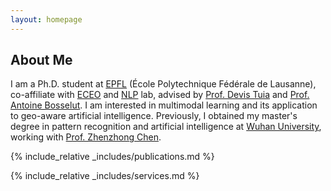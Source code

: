 ```yaml
---
layout: homepage
---
```


## About Me

I am a Ph.D. student at [EPFL](https://www.epfl.ch) (École Polytechnique Fédérale de Lausanne), co-affiliate with [ECEO](https://www.epfl.ch/labs/eceo/) and [NLP](https://nlp.epfl.ch/) lab, advised by [Prof. Devis Tuia](https://people.epfl.ch/devis.tuia) and [Prof. Antoine Bosselut](https://atcbosselut.github.io/). I am interested in multimodal learning and its application to geo-aware artificial intelligence. Previously, I obtained my master's degree in pattern recognition and artificial intelligence at [Wuhan University](https://www.whu.edu.cn/), working with [Prof. Zhenzhong Chen](https://zhenzhong-chen.github.io/index.html).

{% include_relative _includes/publications.md %}

{% include_relative _includes/services.md %}
